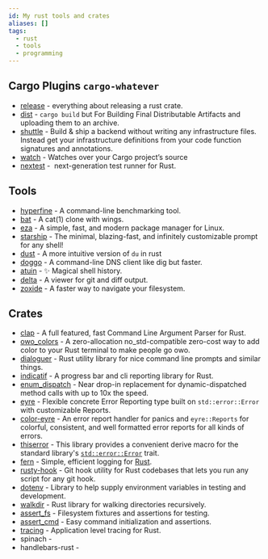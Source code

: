 ```yaml
---
id: My rust tools and crates
aliases: []
tags:
  - rust
  - tools
  - programming
---
```


## Cargo Plugins `cargo-whatever`

- [release](https://crates.io/crates/cargo-release) - everything about releasing a rust crate.
- [dist](https://crates.io/crates/cargo-dist) - `cargo build` but For Building Final Distributable Artifacts and uploading them to an archive.
- [shuttle](https://www.shuttle.rs/) - Build & ship a backend without writing any infrastructure files. Instead get your infrastructure definitions from your code function signatures and annotations.
- [watch](https://crates.io/crates/cargo-watch) - Watches over your Cargo project’s source
- [nextest](https://github.com/nextest-rs/nextest) -  next-generation test runner for Rust.

## Tools

- [hyperfine](https://github.com/sharkdp/hyperfine) - A command-line benchmarking tool.
- [bat](https://github.com/sharkdp/bat) - A cat(1) clone with wings.
- [eza](https://github.com/eza-community/eza) - A simple, fast, and modern package manager for Linux.
- [starship](https://starship.rs/) - The minimal, blazing-fast, and infinitely customizable prompt for any shell!
- [dust](https://github.com/bootandy/dust) - A more intuitive version of `du` in rust
- [doggo](https://github.com/mr-karan/doggo) - A command-line DNS client like dig but faster.
- [atuin](https://github.com/atuinsh/atuin) - ✨ Magical shell history.
- [delta](https://github.com/dandavison/delta) - A viewer for git and diff output.
- [zoxide](https://github.com/ajeetdsouza/zoxide) - A faster way to navigate your filesystem.

## Crates

- [clap](https://crates.io/crates/clap) - A full featured, fast Command Line Argument Parser for Rust.
- [owo_colors](https://crates.io/crates/owo-colors) - A zero-allocation no_std-compatible zero-cost way to add color to your Rust terminal to make people go owo.
- [dialoguer](https://crates.io/crates/dialoguer) - Rust utility library for nice command line prompts and similar things.
- [indicatif](https://crates.io/crates/indicatif) - A progress bar and cli reporting library for Rust.
- [enum_dispatch](https://crates.io/crates/enum_dispatch) - Near drop-in replacement for dynamic-dispatched method calls with up to 10x the speed.
- [eyre](https://crates.io/crates/eyre) - Flexible concrete Error Reporting type built on `std::error::Error` with customizable Reports.
- [color-eyre](https://crates.io/crates/color-eyre/0.6.2/dependencies) - An error report handler for panics and `eyre::Reports` for colorful, consistent, and well formatted error reports for all kinds of errors.
- [thiserror](https://crates.io/crates/thiserror) - This library provides a convenient derive macro for the standard library's [`std::error::Error`](https://doc.rust-lang.org/std/error/trait.Error.html) trait.
- [fern](https://crates.io/crates/fern) - Simple, efficient logging for [Rust](https://www.rust-lang.org/).
- [rusty-hook](https://crates.io/crates/rusty-hook) - Git hook utility for Rust codebases that lets you run any script for any git hook.
- [dotenv](https://crates.io/crates/dotenv) - Library to help supply environment variables in testing and development.
- [walkdir](https://github.com/BurntSushi/walkdir) - Rust library for walking directories recursively.
- [assert_fs](https://crates.io/crates/assert_fs) - Filesystem fixtures and assertions for testing.
- [assert_cmd](https://crates.io/crates/assert_cmd) - Easy command initialization and assertions.
- [tracing](https://github.com/tokio-rs/tracing) - Application level tracing for Rust.
- spinach -
- handlebars-rust -
